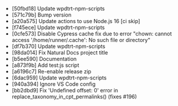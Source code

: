 * [50fbd18] Update wpdtrt-npm-scripts
* [571c79b] Bump version
* [a20a575] Update actions to use Node.js 16 [ci skip]
* [f745ece] Update wpdtrt-npm-scripts
* [0cfe573] Disable Cypress cache fix due to error "chown: cannot access '/home/runner/.cache': No such file or directory"
* [df7b370] Update wpdtrt-npm-scripts
* [98da014] Fix Natural Docs project title
* [b5ee590] Documentation
* [a873f9b] Add test:js script
* [a6196c7] Re-enable release zip
* [6dac959] Update wpdtrt-npm-scripts
* [940a394] Ignore VS Code config
* [bb2dbd9] Fix 'Undefined offset: 0' error in replace_taxonomy_in_cpt_permalinks() (fixes #196)
